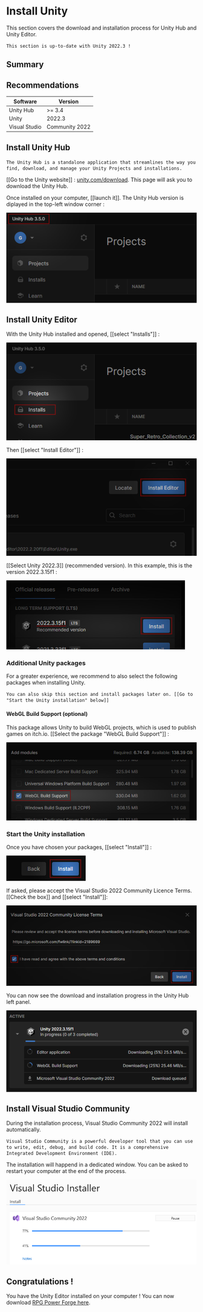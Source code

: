 # Install Unity

This section covers the download and installation process for Unity Hub and Unity Editor.

```admonish tip title="Oh yeah"
This section is up-to-date with Unity 2022.3 !
```

## Summary

## Recommendations
Software | Version |
--- | --- 
Unity Hub | >= 3.4
Unity | 2022.3
Visual Studio | Community 2022

## Install Unity Hub

```admonish info title="What is the Unity Hub ?"
The Unity Hub is a standalone application that streamlines the way you find, download, and manage your Unity Projects and installations.
```

[[Go to the Unity website]] : [unity.com/download](https://unity.com/download). This page will ask you to download the Unity Hub.

Once installed on your computer, [[launch it]]. The Unity Hub version is diplayed in the top-left window corner :

![unity_hub_version.png](./../../../../media/download/unity_hub_version.png)

## Install Unity Editor

With the Unity Hub installed and opened, [[select "Installs"]] :

![install_button.png](./../../../../media/download/install_button.png)

Then [[select "Install Editor"]] :

![install_editor_button.png](./../../../../media/download/install_editor_button.png)

[[Select Unity 2022.3]] (recommended version). In this example, this is the version 2022.3.15f1 :

![install_unity_version.png](./../../../../media/download/install_unity_version.png)


### Additional Unity packages

For a greater experience, we recommend to also select the following packages when installing Unity.

```admonish info title="What if I don't want to install additionnal things now ?"
You can also skip this section and install packages later on. [[Go to "Start the Unity installation" below]]
```

#### WebGL Build Support (optional)

This package allows Unity to build WebGL projects, which is used to publish games on itch.io. [[Select the package "WebGL Build Support"]] :

![install_webgl.png](./../../../../media/download/install_webgl.png)

### Start the Unity installation

Once you have chosen your packages, [[select "Install"]] :

![install_progress.png](./../../../../media/download/install_unity_with_packages.png)

If asked, please accept the Visual Studio 2022 Community Licence Terms. [[Check the box]] and [[select "Install"]]:

![licence_accept.png](./../../../../media/download/licence_accept.png)

You can now see the download and installation progress in the Unity Hub left panel.

![install_progress.png](./../../../../media/download/install_progress.png)

## Install Visual Studio Community

During the installation process, Visual Studio Community 2022 will install automatically.

```admonish info title="What is Visual Studio Community ?"
Visual Studio Community is a powerful developer tool that you can use to write, edit, debug, and build code. It is a comprehensive Integrated Development Environment (IDE).
```

The installation will happend in a dedicated window. You can be asked to restart your computer at the end of the process.

![visual_install.png](./../../../../media/download/visual_install.png)


## Congratulations !

You have the Unity Editor installed on your computer ! You can now download [RPG Power Forge here](./installation/download_rpg_power_forge.md).